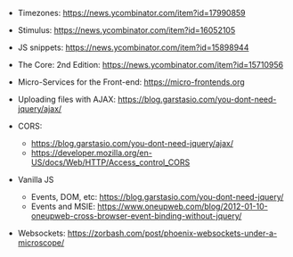 
* Timezones: https://news.ycombinator.com/item?id=17990859

* Stimulus: https://news.ycombinator.com/item?id=16052105

* JS snippets: https://news.ycombinator.com/item?id=15898944
* The Core: 2nd Edition: https://news.ycombinator.com/item?id=15710956
* Micro-Services for the Front-end: https://micro-frontends.org

* Uploading files with AJAX: https://blog.garstasio.com/you-dont-need-jquery/ajax/

* CORS:
  * https://blog.garstasio.com/you-dont-need-jquery/ajax/
  * https://developer.mozilla.org/en-US/docs/Web/HTTP/Access_control_CORS

* Vanilla JS
  * Events, DOM, etc: https://blog.garstasio.com/you-dont-need-jquery/
  * Events and MSIE: https://www.oneupweb.com/blog/2012-01-10-oneupweb-cross-browser-event-binding-without-jquery/

* Websockets: https://zorbash.com/post/phoenix-websockets-under-a-microscope/

